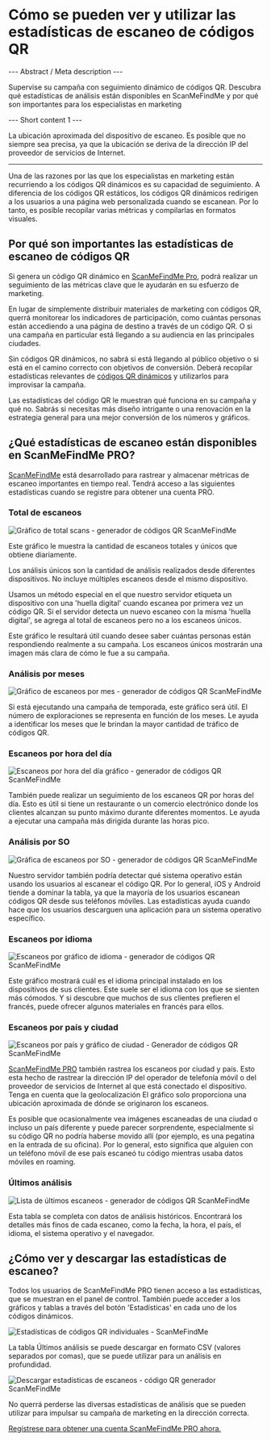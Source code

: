 <h1>Cómo se pueden ver y utilizar las estadísticas de escaneo de códigos QR</h1>

--- Abstract / Meta description ---

Supervise su campaña con seguimiento dinámico de códigos QR. Descubra qué estadísticas de análisis están disponibles en ScanMeFindMe y por qué son importantes para los especialistas en marketing

--- Short content 1 ---

La ubicación aproximada del dispositivo de escaneo. Es posible que no siempre sea precisa, ya que la ubicación se deriva de la dirección IP del proveedor de servicios de Internet.

----------

<p>Una de las razones por las que los especialistas en marketing están recurriendo a los códigos QR dinámicos es su capacidad de seguimiento.
    A diferencia de los códigos QR estáticos, los códigos QR dinámicos redirigen a los usuarios a una página web personalizada cuando se escanean.
    Por lo tanto, es posible recopilar varias métricas y compilarlas en formatos visuales.</p>

<h2>Por qué son importantes las estadísticas de escaneo de códigos QR</h2>

<p>Si genera un código QR dinámico en <a href="#pro">ScanMeFindMe Pro</a>, podrá realizar un seguimiento de las métricas clave que le ayudarán en su esfuerzo de marketing.</p>

<p>En lugar de simplemente distribuir materiales de marketing con códigos QR,
    querrá monitorear los indicadores de participación, como cuántas personas están accediendo a una página de destino a través de un código QR.
    O si una campaña en particular está llegando a su audiencia en las principales ciudades.</p>

<p>Sin códigos QR dinámicos, no sabrá si está llegando al público objetivo o si está en el camino correcto
    con objetivos de conversión. Deberá recopilar estadísticas relevantes de <a href="#about:product">códigos QR dinámicos</a> y utilizarlos para improvisar la campaña.</p>

<p>Las estadísticas del código QR le muestran qué funciona en su campaña y qué no. Sabrás si necesitas más
    diseño intrigante o una renovación en la estrategia general para una mejor conversión de los números y gráficos.</p>
<h2>¿Qué estadísticas de escaneo están disponibles en ScanMeFindMe PRO?</h2>
<p><a href="#static:url">ScanMeFindMe</a> está desarrollado para rastrear y almacenar métricas de escaneo importantes en tiempo real.
    Tendrá acceso a las siguientes estadísticas cuando se registre para obtener una cuenta PRO.</p>

<h3>Total de escaneos</h3>
<p class="imageholder"><img src="https://media.scanmefindme.com/blog/about_statistics/files/img 1 - total scans.png" alt="Gráfico de total scans - generador de códigos QR ScanMeFindMe"></p>
<p>Este gráfico le muestra la cantidad de escaneos totales y únicos que obtiene diariamente.</p>
<p>Los análisis únicos son la cantidad de análisis realizados desde diferentes dispositivos. No incluye múltiples escaneos desde el mismo dispositivo.</p>

<p>Usamos un método especial en el que nuestro servidor etiqueta un dispositivo con una 'huella digital' cuando escanea por primera vez un código QR.
    Si el servidor detecta un nuevo escaneo con la misma 'huella digital', se agrega al total de escaneos pero no a los escaneos únicos.</p>

<p>Este gráfico le resultará útil cuando desee saber cuántas personas están respondiendo realmente a su campaña.
    Los escaneos únicos mostrarán una imagen más clara de cómo le fue a su campaña.</p>

<h3>Análisis por meses</h3>

<p class="imageholder"><img src="https://media.scanmefindme.com/blog/about_statistics/files/img 2 - scans by month.png" alt="Gráfico de escaneos por mes - generador de códigos QR ScanMeFindMe "></p>

<p>Si está ejecutando una campaña de temporada, este gráfico será útil. El número de exploraciones se representa en función de los meses.
    Le ayuda a identificar los meses que le brindan la mayor cantidad de tráfico de códigos QR.</p>

<h3>Escaneos por hora del día</h3>
<p class="imageholder"><img src="https://media.scanmefindme.com/blog/about_statistics/files/img 3 - scans by hour of the day.png" alt="Escaneos por hora del día gráfico - generador de códigos QR ScanMeFindMe "></p>
<p>También puede realizar un seguimiento de los escaneos QR por horas del día. Esto es útil si tiene un restaurante o un comercio electrónico donde
    los clientes alcanzan su punto máximo durante diferentes momentos. Le ayuda a ejecutar una campaña más dirigida durante las horas pico.</p>

<h3>Análisis por SO</h3>
<p class="imageholder"><img src="https://media.scanmefindme.com/blog/about_statistics/files/img 4 - scans by OS.png" alt="Gráfica de escaneos por SO - generador de códigos QR ScanMeFindMe "></p>
<p>Nuestro servidor también podría detectar qué sistema operativo están usando los usuarios al escanear el código QR. Por lo general, iOS y
    Android tiende a dominar la tabla, ya que la mayoría de los usuarios escanean códigos QR desde sus teléfonos móviles. Las estadísticas
    ayuda cuando hace que los usuarios descarguen una aplicación para un sistema operativo específico.</p>

<h3>Escaneos por idioma</h3>
<p class="imageholder"><img src="https://media.scanmefindme.com/blog/about_statistics/files/img 5 - scans by lang.png" alt="Escaneos por gráfico de idioma - generador de códigos QR ScanMeFindMe "></p>

<p>Este gráfico mostrará cuál es el idioma principal instalado en los dispositivos de sus clientes. Este suele ser el idioma
con los que se sienten más cómodos. Y si descubre que muchos de sus clientes prefieren el francés, puede ofrecer
algunos materiales en francés para ellos.</p>


<h3>Escaneos por país y ciudad</h3>

<p class="imageholder"><img src="https://media.scanmefindme.com/blog/about_statistics/files/img 6 - scans by country and city.png" alt="Escaneos por país y gráfico de ciudad - Generador de códigos QR ScanMeFindMe "></p>
<p><a href="#pro">ScanMeFindMe PRO</a> también rastrea los escaneos por ciudad y país. Esto esta hecho de rastrear la dirección IP
del operador de telefonía móvil o del proveedor de servicios de Internet al que está conectado el dispositivo. Tenga en cuenta que la geolocalización
El gráfico solo proporciona una ubicación aproximada de dónde se originaron los escaneos.</p>

<p>Es posible que ocasionalmente vea imágenes escaneadas de una ciudad o incluso un país diferente y puede parecer sorprendente,
    especialmente si su código QR no podría haberse movido allí
(por ejemplo, es una pegatina en la entrada de su oficina). Por lo general, esto significa que alguien con un teléfono móvil de
ese país escaneó tu código mientras usaba datos móviles en roaming.</p>


<h3>Últimos análisis</h3>

<p class="imageholder"><img src="https://media.scanmefindme.com/blog/about_statistics/files/img 7 - last scans.png" alt="Lista de últimos escaneos - generador de códigos QR ScanMeFindMe"></p>
<p>Esta tabla se completa con datos de análisis históricos. Encontrará los detalles más finos de cada escaneo, como la fecha, la hora, el país, el idioma, el sistema operativo y el navegador.</p>


<h2>¿Cómo ver y descargar las estadísticas de escaneo?</h2>
<p>Todos los usuarios de ScanMeFindMe PRO tienen acceso a las estadísticas, que se muestran en el panel de control. También puede acceder a los gráficos y tablas a través del botón 'Estadísticas' en cada uno de los códigos dinámicos.</p>

<p class="imageholder"><img src="https://media.scanmefindme.com/blog/about_statistics/files/img 8 - dynamic codes-statistic.png" alt="Estadísticas de códigos QR individuales - ScanMeFindMe"></p>

<p>La tabla Últimos análisis se puede descargar en formato CSV (valores separados por comas), que se puede utilizar para un análisis en profundidad.</p>
<p class="imageholder"><img src="https://media.scanmefindme.com/blog/about_statistics/files/img 7 - last scans - download as CSV.png" alt="Descargar estadísticas de escaneos - código QR generador ScanMeFindMe "></p>

<p>No querrá perderse las diversas estadísticas de análisis que se pueden utilizar para impulsar su campaña de marketing en la dirección correcta.</p>

<p><a href="#pro">Regístrese para obtener una cuenta ScanMeFindMe PRO ahora.</a></p>